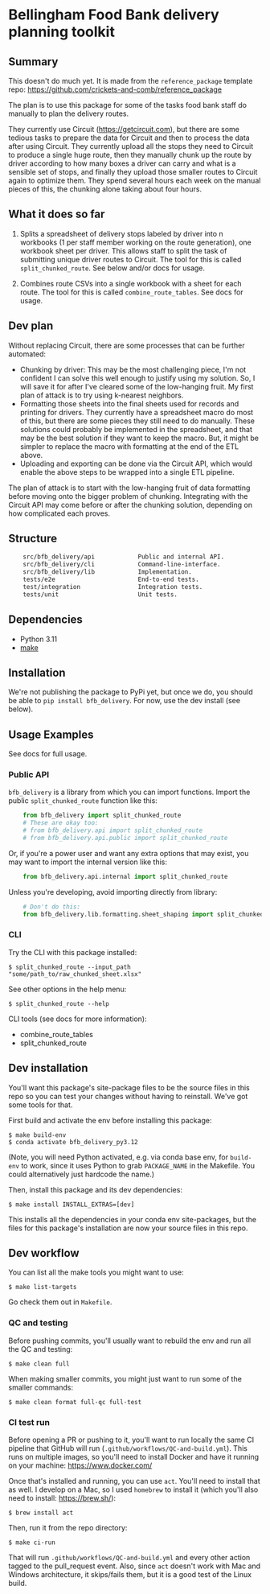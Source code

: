 # Bellingham Food Bank delivery planning toolkit

## Summary

This doesn't do much yet. It is made from the `reference_package` template repo: https://github.com/crickets-and-comb/reference_package

The plan is to use this package for some of the tasks food bank staff do manually to plan the delivery routes.

They currently use Circuit (https://getcircuit.com), but there are some tedious tasks to prepare the data for Circuit and then to process the data after using Circuit. They currently upload all the stops they need to Circuit to produce a single huge route, then they manually chunk up the route by driver according to how many boxes a driver can carry and what is a sensible set of stops, and finally they upload those smaller routes to Circuit again to optimize them. They spend several hours each week on the manual pieces of this, the chunking alone taking about four hours.

## What it does so far

1. Splits a spreadsheet of delivery stops labeled by driver into n workbooks (1 per staff member working on the route generation), one workbook sheet per driver. This allows staff to split the task of submitting unique driver routes to Circuit. The tool for this is called `split_chunked_route`. See below and/or docs for usage.

2. Combines route CSVs into a single workbook with a sheet for each route. The tool for this is called `combine_route_tables`. See docs for usage.

## Dev plan

Without replacing Circuit, there are some processes that can be further automated:
- Chunking by driver: This may be the most challenging piece, I'm not confident I can solve this well enough to justify using my solution. So, I will save it for after I've cleared some of the low-hanging fruit. My first plan of attack is to try using k-nearest neighbors.
- Formatting those sheets into the final sheets used for records and printing for drivers. They currently have a spreadsheet macro do most of this, but there are some pieces they still need to do manually. These solutions could probably be implemented in the spreadsheet, and that may be the best solution if they want to keep the macro. But, it might be simpler to replace the macro with formatting at the end of the ETL above.
- Uploading and exporting can be done via the Circuit API, which would enable the above steps to be wrapped into a single ETL pipeline.

The plan of attack is to start with the low-hanging fruit of data formatting before moving onto the bigger problem of chunking. Integrating with the Circuit API may come before or after the chunking solution, depending on how complicated each proves.

## Structure

```bash
    src/bfb_delivery/api            Public and internal API.
    src/bfb_delivery/cli            Command-line-interface.
    src/bfb_delivery/lib            Implementation.
    tests/e2e                       End-to-end tests.
    test/integration                Integration tests.
    tests/unit                      Unit tests.
```

## Dependencies

* Python 3.11
* [make](https://www.gnu.org/software/make/)

## Installation

We're not publishing the package to PyPi yet, but once we do, you should be able to `pip install bfb_delivery`. For now, use the dev install (see below).

## Usage Examples

See docs for full usage.

### Public API

`bfb_delivery` is a library from which you can import functions. Import the public `split_chunked_route` function like this:

```python
    from bfb_delivery import split_chunked_route
    # These are okay too:
    # from bfb_delivery.api import split_chunked_route
    # from bfb_delivery.api.public import split_chunked_route
```

Or, if you're a power user and want any extra options that may exist, you may want to import the internal version like this:

```python
    from bfb_delivery.api.internal import split_chunked_route
```

Unless you're developing, avoid importing directly from library:

```python
    # Don't do this:
    from bfb_delivery.lib.formatting.sheet_shaping import split_chunked_route
```

### CLI

Try the CLI with this package installed:

    $ split_chunked_route --input_path "some/path_to/raw_chunked_sheet.xlsx"

See other options in the help menu:

    $ split_chunked_route --help

CLI tools (see docs for more information):
- combine_route_tables
- split_chunked_route



## Dev installation

You'll want this package's site-package files to be the source files in this repo so you can test your changes without having to reinstall. We've got some tools for that.

First build and activate the env before installing this package:

    $ make build-env
    $ conda activate bfb_delivery_py3.12

(Note, you will need Python activated, e.g. via conda base env, for `build-env` to work, since it uses Python to grab `PACKAGE_NAME` in the Makefile. You could alternatively just hardcode the name.)

Then, install this package and its dev dependencies:

    $ make install INSTALL_EXTRAS=[dev]

This installs all the dependencies in your conda env site-packages, but the files for this package's installation are now your source files in this repo.

## Dev workflow

You can list all the make tools you might want to use:

    $ make list-targets

Go check them out in `Makefile`.

### QC and testing

Before pushing commits, you'll usually want to rebuild the env and run all the QC and testing:

    $ make clean full

When making smaller commits, you might just want to run some of the smaller commands:

    $ make clean format full-qc full-test

### CI test run

Before opening a PR or pushing to it, you'll want to run locally the same CI pipeline that GitHub will run (`.github/workflows/QC-and-build.yml`). This runs on multiple images, so you'll need to install Docker and have it running on your machine: https://www.docker.com/

Once that's installed and running, you can use `act`. You'll need to install that as well. I develop on a Mac, so I used `homebrew` to install it (which you'll also need to install: https://brew.sh/):

    $ brew install act

Then, run it from the repo directory:

    $ make ci-run

That will run `.github/workflows/QC-and-build.yml` and every other action tagged to the pull_request event. Also, since `act` doesn't work with Mac and Windows architecture, it skips/fails them, but it is a good test of the Linux build.